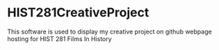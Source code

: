 # HIST281CreativeProject
This software is used to display my creative project on github webpage hosting for HIST 281 Films In History
